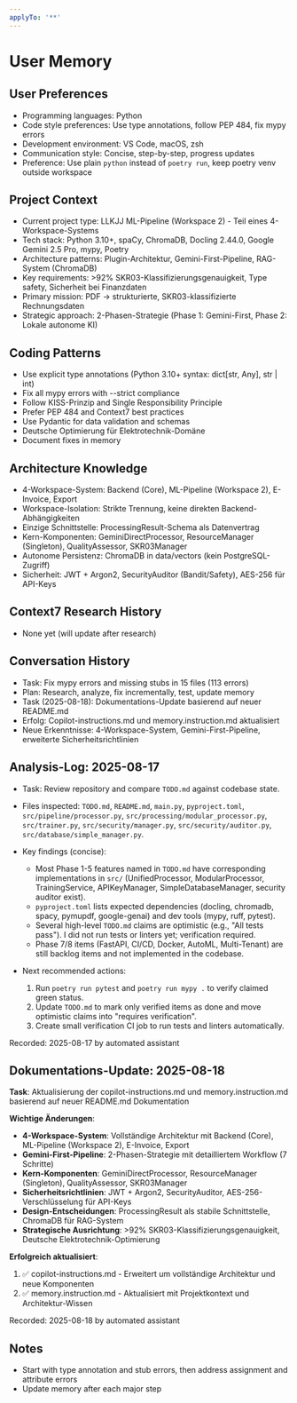 ```yaml
---
applyTo: '**'
---
```


# User Memory

## User Preferences
 - Programming languages: Python
 - Code style preferences: Use type annotations, follow PEP 484, fix mypy errors
 - Development environment: VS Code, macOS, zsh
 - Communication style: Concise, step-by-step, progress updates
 - Preference: Use plain `python` instead of `poetry run`, keep poetry venv outside workspace

## Project Context
- Current project type: LLKJJ ML-Pipeline (Workspace 2) - Teil eines 4-Workspace-Systems
- Tech stack: Python 3.10+, spaCy, ChromaDB, Docling 2.44.0, Google Gemini 2.5 Pro, mypy, Poetry
- Architecture patterns: Plugin-Architektur, Gemini-First-Pipeline, RAG-System (ChromaDB)
- Key requirements: >92% SKR03-Klassifizierungsgenauigkeit, Type safety, Sicherheit bei Finanzdaten
- Primary mission: PDF → strukturierte, SKR03-klassifizierte Rechnungsdaten
- Strategic approach: 2-Phasen-Strategie (Phase 1: Gemini-First, Phase 2: Lokale autonome KI)

## Coding Patterns
- Use explicit type annotations (Python 3.10+ syntax: dict[str, Any], str | int)
- Fix all mypy errors with --strict compliance
- Follow KISS-Prinzip and Single Responsibility Principle
- Prefer PEP 484 and Context7 best practices
- Use Pydantic for data validation and schemas
- Deutsche Optimierung für Elektrotechnik-Domäne
- Document fixes in memory

## Architecture Knowledge
- 4-Workspace-System: Backend (Core), ML-Pipeline (Workspace 2), E-Invoice, Export
- Workspace-Isolation: Strikte Trennung, keine direkten Backend-Abhängigkeiten
- Einzige Schnittstelle: ProcessingResult-Schema als Datenvertrag
- Kern-Komponenten: GeminiDirectProcessor, ResourceManager (Singleton), QualityAssessor, SKR03Manager
- Autonome Persistenz: ChromaDB in data/vectors (kein PostgreSQL-Zugriff)
- Sicherheit: JWT + Argon2, SecurityAuditor (Bandit/Safety), AES-256 für API-Keys

## Context7 Research History
- None yet (will update after research)

## Conversation History
- Task: Fix mypy errors and missing stubs in 15 files (113 errors)
- Plan: Research, analyze, fix incrementally, test, update memory
- Task (2025-08-18): Dokumentations-Update basierend auf neuer README.md
- Erfolg: Copilot-instructions.md und memory.instruction.md aktualisiert
- Neue Erkenntnisse: 4-Workspace-System, Gemini-First-Pipeline, erweiterte Sicherheitsrichtlinien

## Analysis-Log: 2025-08-17

- Task: Review repository and compare `TODO.md` against codebase state.
- Files inspected: `TODO.md`, `README.md`, `main.py`, `pyproject.toml`,
	`src/pipeline/processor.py`, `src/processing/modular_processor.py`,
	`src/trainer.py`, `src/security/manager.py`, `src/security/auditor.py`,
	`src/database/simple_manager.py`.
- Key findings (concise):
	- Most Phase 1-5 features named in `TODO.md` have corresponding implementations
		in `src/` (UnifiedProcessor, ModularProcessor, TrainingService, APIKeyManager,
		SimpleDatabaseManager, security auditor exist).
	- `pyproject.toml` lists expected dependencies (docling, chromadb, spacy, pymupdf,
		google-genai) and dev tools (mypy, ruff, pytest).
	- Several high-level `TODO.md` claims are optimistic (e.g., "All tests pass").
		I did not run tests or linters yet; verification required.
	- Phase 7/8 items (FastAPI, CI/CD, Docker, AutoML, Multi-Tenant) are still
		backlog items and not implemented in the codebase.

- Next recommended actions:
	1. Run `poetry run pytest` and `poetry run mypy .` to verify claimed green status.
	2. Update `TODO.md` to mark only verified items as done and move optimistic
		 claims into "requires verification".
	3. Create small verification CI job to run tests and linters automatically.

Recorded: 2025-08-17 by automated assistant

## Dokumentations-Update: 2025-08-18

**Task**: Aktualisierung der copilot-instructions.md und memory.instruction.md basierend auf neuer README.md Dokumentation

**Wichtige Änderungen**:
- **4-Workspace-System**: Vollständige Architektur mit Backend (Core), ML-Pipeline (Workspace 2), E-Invoice, Export
- **Gemini-First-Pipeline**: 2-Phasen-Strategie mit detailliertem Workflow (7 Schritte)
- **Kern-Komponenten**: GeminiDirectProcessor, ResourceManager (Singleton), QualityAssessor, SKR03Manager
- **Sicherheitsrichtlinien**: JWT + Argon2, SecurityAuditor, AES-256-Verschlüsselung für API-Keys
- **Design-Entscheidungen**: ProcessingResult als stabile Schnittstelle, ChromaDB für RAG-System
- **Strategische Ausrichtung**: >92% SKR03-Klassifizierungsgenauigkeit, Deutsche Elektrotechnik-Optimierung

**Erfolgreich aktualisiert**:
1. ✅ copilot-instructions.md - Erweitert um vollständige Architektur und neue Komponenten
2. ✅ memory.instruction.md - Aktualisiert mit Projektkontext und Architektur-Wissen

Recorded: 2025-08-18 by automated assistant

## Notes
- Start with type annotation and stub errors, then address assignment and attribute errors
- Update memory after each major step
